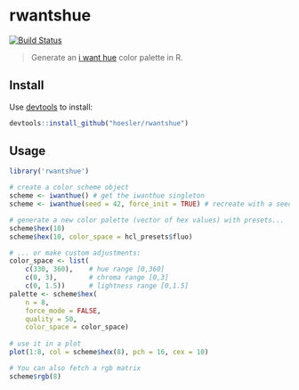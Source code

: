 # rwantshue
[![Build Status](https://travis-ci.org/hoesler/rwantshue.svg?branch=master)](https://travis-ci.org/hoesler/rwantshue)

> Generate an [i want hue](http://tools.medialab.sciences-po.fr/iwanthue/) color palette in R.

## Install
Use [devtools](https://github.com/hadley/devtools) to install:

```R
devtools::install_github("hoesler/rwantshue")
```

## Usage
```R
library('rwantshue')

# create a color scheme object
scheme <- iwanthue() # get the iwanthue singleton
scheme <- iwanthue(seed = 42, force_init = TRUE) # recreate with a seed

# generate a new color palette (vector of hex values) with presets...
scheme$hex(10)
scheme$hex(10, color_space = hcl_presets$fluo)

# ... or make custom adjustments:
color_space <- list(
	c(330, 360),	# hue range [0,360]
	c(0, 3),		# chroma range [0,3]
	c(0, 1.5))		# lightness range [0,1.5]
palette <- scheme$hex(
	n = 8,
	force_mode = FALSE,
	quality = 50,
	color_space = color_space)
	
# use it in a plot
plot(1:8, col = scheme$hex(8), pch = 16, cex = 10)

# You can also fetch a rgb matrix
scheme$rgb(8)
```

